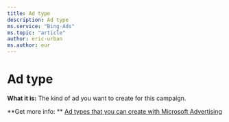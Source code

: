 ```yaml
---
title: Ad type
description: Ad type
ms.service: "Bing-Ads"
ms.topic: "article"
author: eric-urban
ms.author: eur
---
```


# Ad type

**What it is:** The kind of ad you want to create for this campaign.

**Get more info: ** [Ad types that you can create with Microsoft Advertising](../hlp_BA_CONC_AdOptions.md)


